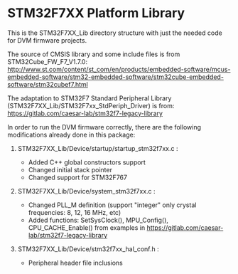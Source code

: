 # STM32F7XX Platform Library

This is the STM32F7XX_Lib directory structure with just the needed code for DVM firmware projects.

The source of CMSIS library and some include files is from STM32Cube_FW_F7_V1.7.0:
http://www.st.com/content/st_com/en/products/embedded-software/mcus-embedded-software/stm32-embedded-software/stm32cube-embedded-software/stm32cubef7.html

The adaptation to STM32F7 Standard Peripheral Library (STM32F7XX_Lib/STM32F7xx_StdPeriph_Driver) is from:
https://gitlab.com/caesar-lab/stm32f7-legacy-library

In order to run the DVM firmware correctly, there are the following modifications
already done in this package:

1) STM32F7XX_Lib/Device/startup/startup_stm32f7xx.c :
	- Added C++ global constructors support
	- Changed initial stack pointer
	- Changed support for STM32F767

2) STM32F7XX_Lib/Device/system_stm32f7xx.c :
	- Changed PLL_M definition (support "integer" only crystal frequencies: 8, 12, 16 MHz, etc)
	- Added functions: SetSysClock(), MPU_Config(), CPU_CACHE_Enable() from examples in https://gitlab.com/caesar-lab/stm32f7-legacy-library

3) STM32F7XX_Lib/Device/stm32f7xx_hal_conf.h :
	- Peripheral header file inclusions
